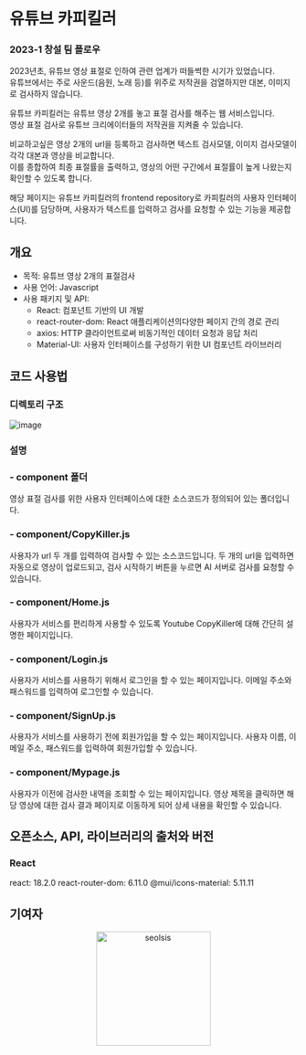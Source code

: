 # 유튜브 카피킬러
### 2023-1 창설 팀 플로우
2023년초, 유튜브 영상 표절로 인하여 관련 업계가 떠들썩한 시기가 있었습니다.  
유튜브에서는 주로 사운드(음원, 노래 등)를 위주로 저작권을 검열하지만 대본, 이미지로 검사하지 않습니다.  

유튜브 카피킬러는 유튜브 영상 2개를 놓고 표절 검사를 해주는 웹 서비스입니다.  
영상 표절 검사로 유튜브 크리에이터들의 저작권을 지켜줄 수 있습니다.  

비교하고싶은 영상 2개의 url을 등록하고 검사하면 텍스트 검사모델, 이미지 검사모델이 각각 대본과 영상을 비교합니다.   
이를 종합하여 최종 표절률을 출력하고, 영상의 어떤 구간에서 표절률이 높게 나왔는지 확인할 수 있도록 합니다.  

해당 페이지는 유튜브 카피킬러의 frontend repository로 카피킬러의 사용자 인터페이스(UI)를 담당하며, 사용자가 텍스트를 입력하고 검사를 요청할 수 있는 기능을 제공합니다.


## 개요
  - 목적: 유튜브 영상 2개의 표절검사
  - 사용 언어: Javascript
  - 사용 패키지 및 API:
    - React: 컴포넌트 기반의 UI 개발
    - react-router-dom: React 애플리케이션의다양한 페이지 간의 경로 관리
    - axios: HTTP 클라이언트로써 비동기적인 데이터 요청과 응답 처리
    - Material-UI: 사용자 인터페이스를 구성하기 위한 UI 컴포넌트 라이브러리
   

## 코드 사용법

### 디렉토리 구조
![image](https://github.com/2023-CreativeDesign-flow/frontend/assets/88234067/aea050e9-8184-45a5-a753-9ffcf8766aa3)

### 설명
### - component 폴더
영상 표절 검사를 위한 사용자 인터페이스에 대한 소스코드가 정의되어 있는 폴더입니다.

### - component/CopyKiller.js
사용자가 url 두 개를 입력하여 검사할 수 있는 소스코드입니다. 두 개의 url을 입력하면 자동으로 영상이 업로드되고, 검사 시작하기 버튼을 누르면 AI 서버로 검사를 요청할 수 있습니다.

### - component/Home.js
사용자가 서비스를 편리하게 사용할 수 있도록 Youtube CopyKiller에 대해 간단히 설명한 페이지입니다.

### - component/Login.js
사용자가 서비스를 사용하기 위해서 로그인을 할 수 있는 페이지입니다. 이메일 주소와 패스워드를 입력하여 로그인할 수 있습니다.

### - component/SignUp.js
사용자가 서비스를 사용하기 전에 회원가입을 할 수 있는 페이지입니다. 사용자 이름, 이메일 주소, 패스워드를 입력하여 회원가입할 수 있습니다.

### - component/Mypage.js
사용자가 이전에 검사한 내역을 조회할 수 있는 페이지입니다. 영상 제목을 클릭하면 해당 영상에 대한 검사 결과 페이지로 이동하게 되어 상세 내용을 확인할 수 있습니다.

## 오픈소스, API, 라이브러리의 출처와 버전
### React
   react: 18.2.0
   react-router-dom: 6.11.0
   @mui/icons-material: 5.11.11


## 기여자   
  
<div align="center">
  <a href="https://github.com/seolsis">
    <img src="[https://user-images.githubusercontent.com/102962030/206461747-4d56a152-6963-46ea-853a-603465037070.png](https://static.wikia.nocookie.net/catchteenieping/images/a/ac/%ED%95%98%EC%B8%84%EC%9E%89_%EC%8B%9C%EC%A6%8C_2.png/revision/latest/thumbnail/width/360/height/360?cb=20211024200626&path-prefix=ko)https://static.wikia.nocookie.net/catchteenieping/images/a/ac/%ED%95%98%EC%B8%84%EC%9E%89_%EC%8B%9C%EC%A6%8C_2.png/revision/latest/thumbnail/width/360/height/360?cb=20211024200626&path-prefix=ko", width=200, alt="seolsis", title="seolsis"/>
  </a>
</div>
